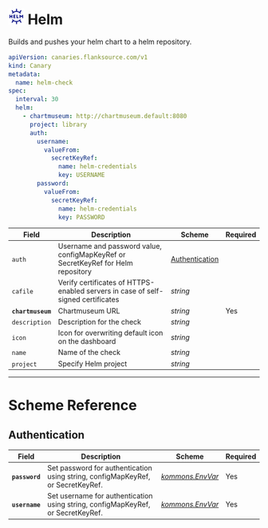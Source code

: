 # <img src='https://raw.githubusercontent.com/flanksource/flanksource-ui/main/src/icons/helm.svg' style='height: 32px'/> Helm

Builds and pushes your helm chart to a helm repository.

```yaml
apiVersion: canaries.flanksource.com/v1
kind: Canary
metadata:
  name: helm-check
spec:
  interval: 30
  helm:
    - chartmuseum: http://chartmuseum.default:8080
      project: library
      auth:
        username:
          valueFrom:
            secretKeyRef:
              name: helm-credentials
              key: USERNAME
        password:
          valueFrom:
            secretKeyRef:
              name: helm-credentials
              key: PASSWORD

```

| Field | Description | Scheme | Required |
| ----- | ----------- | ------ | -------- |
| `auth` | Username and password value, configMapKeyRef or SecretKeyRef for Helm repository | [Authentication](../concepts/authentication.md) |  |
| `cafile` | Verify certificates of HTTPS-enabled servers in case of self-signed certificates | *string* |  |
| **`chartmuseum`** | Chartmuseum URL | *string* | Yes |
| `description` | Description for the check | *string* |  |
| `icon` | Icon for overwriting default icon on the dashboard | *string* |  |
| `name` | Name of the check | *string* |  |
| `project` | Specify Helm project | *string* |  |

---

# Scheme Reference

## Authentication

| Field | Description | Scheme | Required |
| ----- | ----------- | ------ | -------- |
| **`password`** | Set password for authentication using string, configMapKeyRef, or SecretKeyRef. | [*kommons.EnvVar*](https://pkg.go.dev/github.com/flanksource/kommons#EnvVar) | Yes |
| **`username`** | Set username for authentication using string, configMapKeyRef, or SecretKeyRef. | [*kommons.EnvVar*](https://pkg.go.dev/github.com/flanksource/kommons#EnvVar) | Yes |
